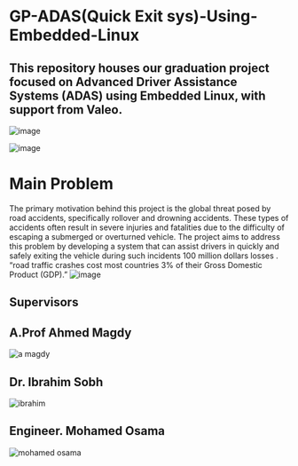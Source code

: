 # GP-ADAS(Quick Exit sys)-Using-Embedded-Linux
## This repository houses our graduation project focused on Advanced Driver Assistance Systems (ADAS) using Embedded Linux, with support from Valeo. 

![image](https://github.com/mohamedashraf56/GP-ADAS-Using-Embedded-Linux/assets/110823285/06de9c11-a616-48f1-987a-828f10b65613)

![image](https://github.com/mohamedashraf56/GP-ADAS-Using-Embedded-Linux/assets/110823285/c7df62f6-2eea-4cad-a58e-851dac5a30be)

# Main Problem 

The primary motivation behind this project is the global threat posed by road accidents, specifically rollover and drowning accidents. These types of accidents often result in severe injuries and fatalities due to the difficulty of escaping a submerged or overturned vehicle. The project aims to address this problem by developing a system that can assist drivers in quickly and safely exiting the vehicle during such incidents 100 million dollars losses .
“road traffic crashes cost most countries 3% of their Gross Domestic Product (GDP).” 
![image](https://github.com/mohamedashraf56/GP-ADAS-Using-Embedded-Linux/assets/110823285/d1b2dd40-d952-4469-92d7-5c772fdafa3c)


## Supervisors 
 ## A.Prof Ahmed Magdy 

![a magdy](https://github.com/mohamedashraf56/GP-ADAS-Using-Embedded-Linux/assets/110823285/19bc303f-8850-41d0-8b94-b93602105432)


## Dr. Ibrahim Sobh 

![ibrahim](https://github.com/mohamedashraf56/GP-ADAS-Using-Embedded-Linux/assets/110823285/563e2607-623d-45c7-a172-d50c8a8d7c53)


## Engineer. Mohamed Osama 

![mohamed osama](https://github.com/mohamedashraf56/GP-ADAS-Using-Embedded-Linux/assets/110823285/48b02022-c6b7-4647-80c3-f2934f8175f5)
